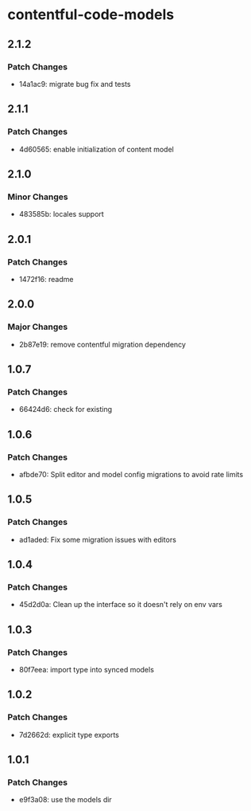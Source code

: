 # contentful-code-models

## 2.1.2

### Patch Changes

- 14a1ac9: migrate bug fix and tests

## 2.1.1

### Patch Changes

- 4d60565: enable initialization of content model

## 2.1.0

### Minor Changes

- 483585b: locales support

## 2.0.1

### Patch Changes

- 1472f16: readme

## 2.0.0

### Major Changes

- 2b87e19: remove contentful migration dependency

## 1.0.7

### Patch Changes

- 66424d6: check for existing

## 1.0.6

### Patch Changes

- afbde70: Split editor and model config migrations to avoid rate limits

## 1.0.5

### Patch Changes

- ad1aded: Fix some migration issues with editors

## 1.0.4

### Patch Changes

- 45d2d0a: Clean up the interface so it doesn't rely on env vars

## 1.0.3

### Patch Changes

- 80f7eea: import type into synced models

## 1.0.2

### Patch Changes

- 7d2662d: explicit type exports

## 1.0.1

### Patch Changes

- e9f3a08: use the models dir
